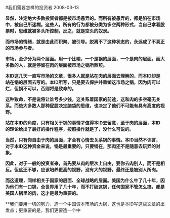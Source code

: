 #我们需要怎样的投资者
2008-03-13

 **显然，注定绝大多数投资者都是被市场愚弄的。而所有被愚弄的，都是陷在市场中，被自己所迷糊。这些人，所有的行为都被分类为多空两种形式，当自己拿着股票时，思维就被多头所控制，反之，就是空头的奴隶。**
 
**而市场的情绪，就是由此而积聚、被引导。脱离不了这种状态的，永远成了不真正的市场参与者。**
 
**市场，至少分为两个层面。用一个比喻，一个是锅的层面，一个是肉的层面。而大多数的人，就是停留在肉的层面被市场之锅所熬煎。**
 
**本ID这几天一直写市场的文章，很多人就是站在肉的层面去理解的，而本ID却是站在锅的层面去写的。本ID所写，只是要去保护并重塑这市场之锅，因为肉可以烂，但锅不可以，否则将是致命的。**
 
**这种致命，不是说将让谁亏多少钱，这关系着国家的前途，这和肉的多空毫无关系。而绝大多数人那种屁股决定脑袋的思维，也决定了他们不可能有具有高度的视野。**
 
**站在本ID的角度，只有相关于锅的事情才值得本ID去留意，至于肉的层面，本ID的理论给出了最好的操作程序，按照操作就是了，没什么可说的。**
 
**当然，只有你自由于肉的层面，才会有心情去关系锅的事情。本ID当然不讳言，对于本ID这种资金来说，锅是最重要的，只要锅在，那肉还不是随意去玩弄的对象。**
 
**因此，对于一般的投资者来，首先要从肉的层次上自由，要你去肉别人，而不是相反。但这还不够，应该培养更高的视野，没有大的视野，最终还是被别人所肉。**
 
**而这道理，同样相关于国家的层面、全球战略的层面。美国为什么牛了几十年，因为他们有一口锅，全世界用了几十年，而不打破这锅，任何国家不管怎么搞，都是美国人锅里的肉，这才是最为重要的。**
 
**我们要用一切的努力，造一个中国资本市场的大锅，这也是本ID写这些文章的出发点；更重要的是，我们更要造一个中